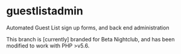 # guestlistadmin
Automated Guest List sign up forms, and back end administration

This branch is [currently] branded for Beta Nightclub, and has been modified to work with PHP >v5.6.

